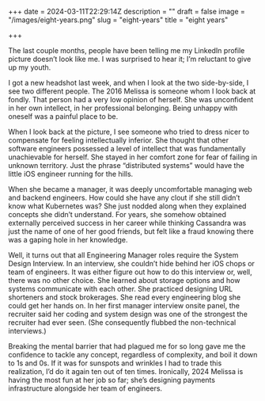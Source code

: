 +++
date = 2024-03-11T22:29:14Z
description = ""
draft = false
image = "/images/eight-years.png"
slug = "eight-years"
title = "eight years"

+++

The last couple months, people have been telling me my LinkedIn profile picture doesn’t look like me. I was surprised to hear it; I’m reluctant to give up my youth. 

I got a new headshot last week, and when I look at the two side-by-side, I see two different people. The 2016 Melissa is someone whom I look back at fondly. That person had a very low opinion of herself. She was unconfident in her own intellect, in her professional belonging. Being unhappy with oneself was a painful place to be.

When I look back at the picture, I see someone who tried to dress nicer to compensate for feeling intellectually inferior. She thought that other software engineers possessed a level of intellect that was fundamentally unachievable for herself. She stayed in her comfort zone for fear of failing in unknown territory. Just the phrase “distributed systems” would have the little iOS engineer running for the hills. 

When she became a manager, it was deeply uncomfortable managing web and backend engineers. How could she have any clout if she still didn’t know what Kubernetes was? She just nodded along when they explained concepts she didn’t understand. For years, she somehow obtained externally perceived success in her career while thinking Cassandra was just the name of one of her good friends, but felt like a fraud knowing there was a gaping hole in her knowledge.

Well, it turns out that all Engineering Manager roles require the System Design Interview. In an interview, she couldn’t hide behind her iOS chops or team of engineers. It was either figure out how to do this interview or, well, there was no other choice. She learned about storage options and how systems communicate with each other. She practiced designing URL shorteners and stock brokerages. She read every engineering blog she could get her hands on. In her first manager interview onsite panel, the recruiter said her coding and system design was one of the strongest the recruiter had ever seen. (She consequently flubbed the non-technical interviews.) 

Breaking the mental barrier that had plagued me for so long gave me the confidence to tackle any concept, regardless of complexity, and boil it down to 1s and 0s. If it was for sunspots and wrinkles I had to trade this realization, I’d do it again ten out of ten times. Ironically, 2024 Melissa is having the most fun at her job so far; she’s designing payments infrastructure alongside her team of engineers.
